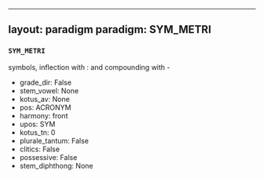 
---
layout: paradigm
paradigm: SYM_METRI
---
### ` SYM_METRI `

symbols, inflection with : and compounding with -
* grade_dir: False
* stem_vowel: None
* kotus_av: None
* pos: ACRONYM
* harmony: front
* upos: SYM
* kotus_tn: 0
* plurale_tantum: False
* clitics: False
* possessive: False
* stem_diphthong: None

